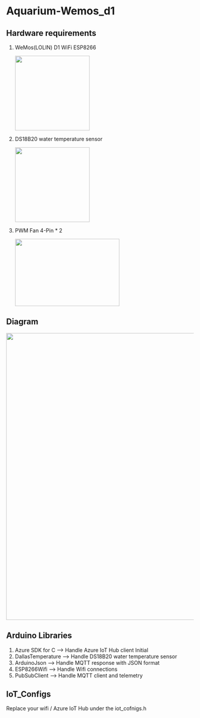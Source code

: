 # Aquarium-Wemos_d1 

## Hardware requirements
 1. WeMos(LOLIN) D1 WiFi ESP8266
    
    <img src="https://github.com/Gavin860606/IoT_Aquarium_ArduinoEdge/assets/45595298/d24247a8-c767-47a4-8cee-fbf984828fe9" width="200" height="200">
 2. DS18B20 water temperature sensor
    
    <img src="https://github.com/Gavin860606/IoT_Aquarium_ArduinoEdge/assets/45595298/44fc62a6-d1ef-4ab7-a8ff-948186545741" width="200" height="200">
    
 3. PWM Fan 4-Pin * 2
    
    <img src="https://github.com/Gavin860606/IoT_Aquarium_ArduinoEdge/assets/45595298/e39cc71a-d848-4f14-97bd-a0744502aeb8" width="280" height="180">

## Diagram
 <img src="https://github.com/Gavin860606/IoT_Aquarium_ArduinoEdge/assets/45595298/7f85adde-d609-4f9f-a239-f3f8242abeec" width="1024" height="768">

## Arduino Libraries
 1. Azure SDK for C --> Handle Azure IoT Hub client Initial
 2. DallasTemperature --> Handle DS18B20 water temperature sensor
 3. ArduinoJson --> Handle MQTT response with JSON format
 4. ESP8266Wifi --> Handle Wifi connections
 5. PubSubClient --> Handle MQTT client and telemetry

## IoT_Configs
  Replace your wifi / Azure IoT Hub under the iot_cofnigs.h
